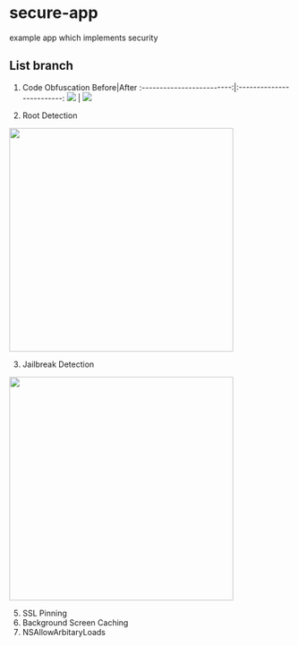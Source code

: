 # secure-app
example app which implements security

## List branch
1. Code Obfuscation
Before|After
:-------------------------:|:-------------------------:
![](https://user-images.githubusercontent.com/15220788/110627212-42e0a300-81d4-11eb-8208-e2443ac9e61c.png)  |  ![](https://user-images.githubusercontent.com/15220788/110627392-7fac9a00-81d4-11eb-9616-1e5152186388.png)

2. Root Detection
<img src="https://user-images.githubusercontent.com/15220788/110627764-efbb2000-81d4-11eb-9ee5-a5843028f9af.gif" height="400"/> 

3. Jailbreak Detection
<img src="https://user-images.githubusercontent.com/15220788/110628449-97d0e900-81d5-11eb-987d-32300f74d092.gif" height="400"/>

5. SSL Pinning
6. Background Screen Caching
7. NSAllowArbitaryLoads
